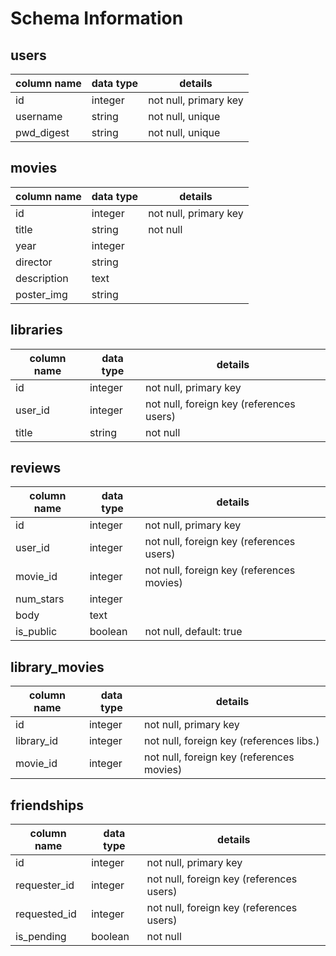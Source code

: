 # Schema Information

## users
column name | data type | details
------------|-----------|-----------------------
id          | integer   | not null, primary key
username    | string    | not null, unique
pwd_digest  | string    | not null, unique

## movies
column name | data type | details
------------|-----------|-----------------------
id          | integer   | not null, primary key
title       | string    | not null
year        | integer   |
director    | string    |
description | text      |
poster_img  | string    |

## libraries
column name | data type | details
------------|-----------|-----------------------
id          | integer   | not null, primary key
user_id     | integer   | not null, foreign key (references users)
title       | string    | not null

## reviews
column name | data type | details
------------|-----------|-----------------------
id          | integer   | not null, primary key
user_id     | integer   | not null, foreign key (references users)
movie_id    | integer   | not null, foreign key (references movies)
num_stars   | integer   |
body        | text      |
is_public   | boolean   | not null, default: true

## library_movies
column name | data type | details
------------|-----------|-----------------------
id          | integer   | not null, primary key
library_id  | integer   | not null, foreign key (references libs.)
movie_id    | integer   | not null, foreign key (references movies)


## friendships
column name | data type | details
------------|-----------|-----------------------
id          | integer   | not null, primary key
requester_id| integer   | not null, foreign key (references users)
requested_id| integer   | not null, foreign key (references users)
is_pending  | boolean   | not null
